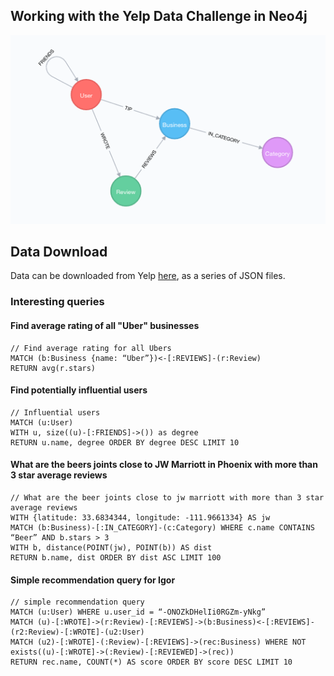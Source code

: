 ## Working with the Yelp Data Challenge in Neo4j

![](img/datamodel.png)

## Data Download
Data can be downloaded from Yelp [here](https://www.yelp.com/dataset/download), as a series of JSON files.


### Interesting queries

#### Find average rating of all "Uber" businesses

~~~
// Find average rating for all Ubers
MATCH (b:Business {name: “Uber”})<-[:REVIEWS]-(r:Review)
RETURN avg(r.stars)
~~~

#### Find potentially influential users

~~~
// Influential users
MATCH (u:User)
WITH u, size((u)-[:FRIENDS]->()) as degree
RETURN u.name, degree ORDER BY degree DESC LIMIT 10
~~~

#### What are the beers joints close to JW Marriott in Phoenix with more than 3 star average reviews

~~~
// What are the beer joints close to jw marriott with more than 3 star average reviews
WITH {latitude: 33.6834344, longitude: -111.9661334} AS jw
MATCH (b:Business)-[:IN_CATEGORY]-(c:Category) WHERE c.name CONTAINS “Beer” AND b.stars > 3
WITH b, distance(POINT(jw), POINT(b)) AS dist
RETURN b.name, dist ORDER BY dist ASC LIMIT 100
~~~

#### Simple recommendation query for Igor

~~~
// simple recommendation query
MATCH (u:User) WHERE u.user_id = “-ONOZkDHelIi0RGZm-yNkg”
MATCH (u)-[:WROTE]->(r:Review)-[:REVIEWS]->(b:Business)<-[:REVIEWS]-(r2:Review)-[:WROTE]-(u2:User)
MATCH (u2)-[:WROTE]-(:Review)-[:REVIEWS]->(rec:Business) WHERE NOT exists((u)-[:WROTE]->(:Review)-[:REVIEWED]->(rec))
RETURN rec.name, COUNT(*) AS score ORDER BY score DESC LIMIT 10
~~~

